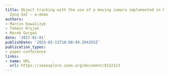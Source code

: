 ```yaml
---
title: Object tracking with the use of a moving camera implemented in heterogeneous
  Zynq SoC – a~demo
authors:
- Marcin Kowalczyk
- Tomasz Kryjak
- Marek Gorgoń
date: '2017-01-01'
publishDate: '2025-02-11T18:08:49.394355Z'
publication_types:
- paper-conference
links:
- name: URL
  url: https://ieeexplore.ieee.org/document/8122123
---
```

